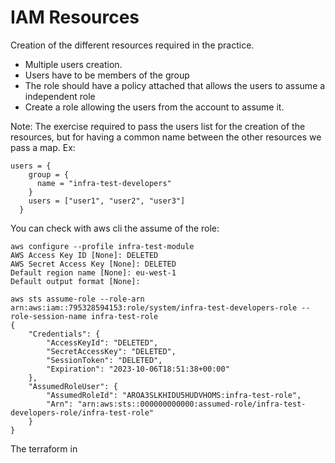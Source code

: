 # IAM Resources

Creation of the different resources required in the practice. 
- Multiple users creation.
- Users have to be members of the group
- The role should have a policy attached that allows the users to assume a independent role
- Create a role allowing the users from the account to assume it.

Note: The exercise required to pass the users list for the creation of the resources, but for having
a common name between the other resources we pass a map.
Ex:
```hcl-terraform
users = {
    group = {
      name = "infra-test-developers"
    }
    users = ["user1", "user2", "user3"]
  }
```

You can check with aws cli the assume of the role:

```shell script
aws configure --profile infra-test-module                                         
AWS Access Key ID [None]: DELETED
AWS Secret Access Key [None]: DELETED
Default region name [None]: eu-west-1
Default output format [None]: 

aws sts assume-role --role-arn  arn:aws:iam::795328594153:role/system/infra-test-developers-role --role-session-name infra-test-role
{
    "Credentials": {
        "AccessKeyId": "DELETED",
        "SecretAccessKey": "DELETED",
        "SessionToken": "DELETED",
        "Expiration": "2023-10-06T18:51:38+00:00"
    },
    "AssumedRoleUser": {
        "AssumedRoleId": "AROA3SLKHIDU5HUDVHOMS:infra-test-role",
        "Arn": "arn:aws:sts::000000000000:assumed-role/infra-test-developers-role/infra-test-role"
    }
}

```

The terraform in
